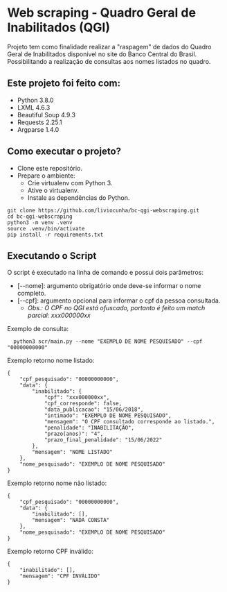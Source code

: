 # Web scraping - Quadro Geral de Inabilitados (QGI)
Projeto tem como finalidade realizar a "raspagem" de dados do Quadro Geral de Inabilitados disponível no site do Banco Central do Brasil.
Possibilitando a realização de consultas aos nomes listados no quadro.

## Este projeto foi feito com:
* Python 3.8.0
* LXML 4.6.3
* Beautiful Soup 4.9.3
* Requests 2.25.1
* Argparse 1.4.0
## Como executar o projeto?
* Clone este repositório.
* Prepare o ambiente:
  * Crie virtualenv com Python 3.
  * Ative o virtualenv.
  * Instale as dependências do Python.

```
git clone https://github.com/liviocunha/bc-qgi-webscraping.git
cd bc-qgi-webscraping
python3 -m venv .venv
source .venv/bin/activate
pip install -r requirements.txt
```
## Executando o Script
O script é executado na linha de comando e possui dois parâmetros:
- [--nome]: argumento obrigatório onde deve-se informar o nome completo.
- [--cpf]: argumento opcional para informar o cpf da pessoa consultada.
    - *Obs.: O CPF no QGI está ofuscado, portanto é feito um match parcial: xxx000000xx*

Exemplo de consulta:      
        
      python3 scr/main.py --nome "EXEMPLO DE NOME PESQUISADO" --cpf "00000000000"

Exemplo retorno nome listado:
```
{
    "cpf_pesquisado": "00000000000",
    "data": {
        "inabilitado": {
            "cpf": "xxx000000xx",
            "cpf_corresponde": false,
            "data_publicacao": "15/06/2018",
            "intimado": "EXEMPLO DE NOME PESQUISADO",
            "mensagem": "O CPF consultado corresponde ao listado.",
            "penalidade": "INABILITAÇÃO",
            "prazo(anos)": "4",
            "prazo_final_penalidade": "15/06/2022"
        },
        "mensagem": "NOME LISTADO"
    },
    "nome_pesquisado": "EXEMPLO DE NOME PESQUISADO"
}
```
Exemplo retorno nome não listado:
```
{
    "cpf_pesquisado": "00000000000",
    "data": {
        "inabilitado": [],
        "mensagem": "NADA CONSTA"
    },
    "nome_pesquisado": "EXEMPLO DE NOME PESQUISADO"
}
```
Exemplo retorno CPF inválido:
```
{
    "inabilitado": [],
    "mensagem": "CPF INVÁLIDO"
}
```